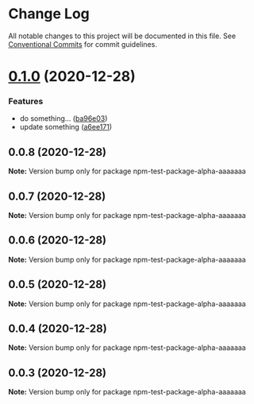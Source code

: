 # Change Log

All notable changes to this project will be documented in this file.
See [Conventional Commits](https://conventionalcommits.org) for commit guidelines.

# [0.1.0](https://github.com/etc-tiago/lerna-semantic-versioning/compare/npm-test-package-alpha-aaaaaaa@0.0.8...npm-test-package-alpha-aaaaaaa@0.1.0) (2020-12-28)


### Features

* do something... ([ba96e03](https://github.com/etc-tiago/lerna-semantic-versioning/commit/ba96e03e22a6920433cb375df106bcf88a5e9856))
* update something ([a6ee171](https://github.com/etc-tiago/lerna-semantic-versioning/commit/a6ee171a1586b4a125f26129ec6831d3ab7f08a7))





## 0.0.8 (2020-12-28)

**Note:** Version bump only for package npm-test-package-alpha-aaaaaaa





## 0.0.7 (2020-12-28)

**Note:** Version bump only for package npm-test-package-alpha-aaaaaaa





## 0.0.6 (2020-12-28)

**Note:** Version bump only for package npm-test-package-alpha-aaaaaaa





## 0.0.5 (2020-12-28)

**Note:** Version bump only for package npm-test-package-alpha-aaaaaaa





## 0.0.4 (2020-12-28)

**Note:** Version bump only for package npm-test-package-alpha-aaaaaaa





## 0.0.3 (2020-12-28)

**Note:** Version bump only for package npm-test-package-alpha-aaaaaaa

